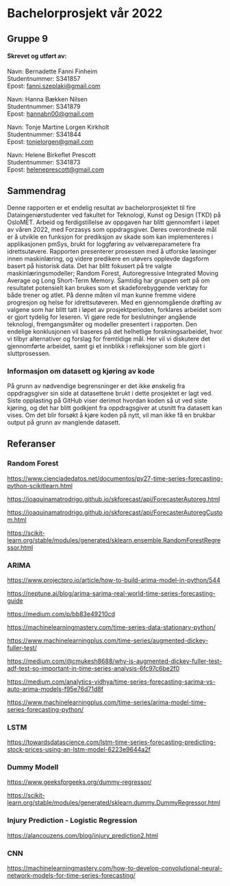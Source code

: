 # Bachelorprosjekt vår 2022

## Gruppe 9

#### Skrevet og utført av:
Navn: Bernadette Fanni Finheim <br />
Studentnummer: S341857 <br />
Epost: fanni.szeplaki@gmail.com 

Navn: Hanna Bækken Nilsen <br />
Studentnummer: S341879 <br />
Epost: hannabn00@gmail.com 

Navn: Tonje Martine Lorgen Kirkholt <br />
Studentnummer: S341844 <br />
Epost: tonjelorgen@gmail.com 

Navn: Helene Birkeflet Prescott <br />
Studentnummer: S341873 <br />
Epost: heleneprescott@gmail.com


## Sammendrag

Denne rapporten er et endelig resultat av bachelorprosjektet til fire Dataingeniørstudenter ved fakultet for Teknologi, Kunst og Design (TKD) på OsloMET.
Arbeid og ferdigstillelse av oppgaven har blitt gjennomført i løpet av våren 2022, med Forzasys som oppdragsgiver. Deres overordnede mål er å utvikle en
funksjon for prediksjon av skade som kan implementeres i applikasjonen pmSys, brukt for loggføring av velværeparametere fra idrettsutøvere. Rapporten presenterer
prosessen med å utforske løsninger innen maskinlæring, og videre predikere en utøvers opplevde dagsform basert på historisk data. Det har blitt fokusert på tre 
valgte maskinlæringsmodeller; Random Forest, Autoregressive Integrated Moving Average og Long Short-Term Memory. Samtidig har gruppen sett på om resultatet potensielt
kan brukes som et skadeforebyggende verktøy for både trener og atlet. På denne måten vil man kunne fremme videre progresjon og helse for idrettsutøveren. Med en 
gjennomgående drøfting av valgene som har blitt tatt i løpet av prosjektperioden, forklares arbeidet som er gjort tydelig for leseren. Vi gjøre rede for beslutninger
angående teknologi, fremgangsmåter og modeller presentert i rapporten. Den endelige konklusjonen vil baseres på det helhetlige forskningsarbeidet, hvor vi tilbyr 
alternativer og forslag for fremtidige mål. Her vil vi diskutere det gjennomførte arbeidet, samt gi et innblikk i refleksjoner som ble gjort i sluttprosessen.


### Informasjon om datasett og kjøring av kode
På grunn av nødvendige begrensninger er det ikke ønskelig fra oppdragsgiver sin side at datasettene brukt i
dette prosjektet er lagt ved. Siste opplasting på GitHub viser derimot hvordan koden så ut ved
siste kjøring, og det har blitt godkjent fra oppdragsgiver at utsnitt fra datasett kan vises.
Om det blir forsøkt å kjøre koden på nytt, vil man ikke få en brukbar output på grunn av
manglende datasett.

## Referanser
### Random Forest
https://www.cienciadedatos.net/documentos/py27-time-series-forecasting-python-scikitlearn.html

https://joaquinamatrodrigo.github.io/skforecast/api/ForecasterAutoreg.html

https://joaquinamatrodrigo.github.io/skforecast/api/ForecasterAutoregCustom.html

https://scikit-learn.org/stable/modules/generated/sklearn.ensemble.RandomForestRegressor.html

### ARIMA
https://www.projectpro.io/article/how-to-build-arima-model-in-python/544

https://neptune.ai/blog/arima-sarima-real-world-time-series-forecasting-guide

https://medium.com/p/bb83e49210cd

https://machinelearningmastery.com/time-series-data-stationary-python/

https://www.machinelearningplus.com/time-series/augmented-dickey-fuller-test/

https://medium.com/@cmukesh8688/why-is-augmented-dickey-fuller-test-adf-test-so-important-in-time-series-analysis-6fc97c6be2f0

https://medium.com/analytics-vidhya/time-series-forecasting-sarima-vs-auto-arima-models-f95e76d71d8f

https://www.machinelearningplus.com/time-series/arima-model-time-series-forecasting-python/


### LSTM

https://towardsdatascience.com/lstm-time-series-forecasting-predicting-stock-prices-using-an-lstm-model-6223e9644a2f

### Dummy Modell

https://www.geeksforgeeks.org/dummy-regressor/

https://scikit-learn.org/stable/modules/generated/sklearn.dummy.DummyRegressor.html


### Injury Prediction - Logistic Regression

https://alancouzens.com/blog/injury_prediction2.html 


### CNN

https://machinelearningmastery.com/how-to-develop-convolutional-neural-network-models-for-time-series-forecasting/